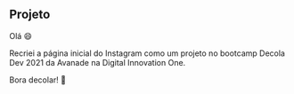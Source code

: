## Projeto

Olá :smile:

Recriei a página inicial do Instagram como um projeto no bootcamp Decola Dev 2021 da Avanade na Digital Innovation One.

Bora decolar! :rocket:

